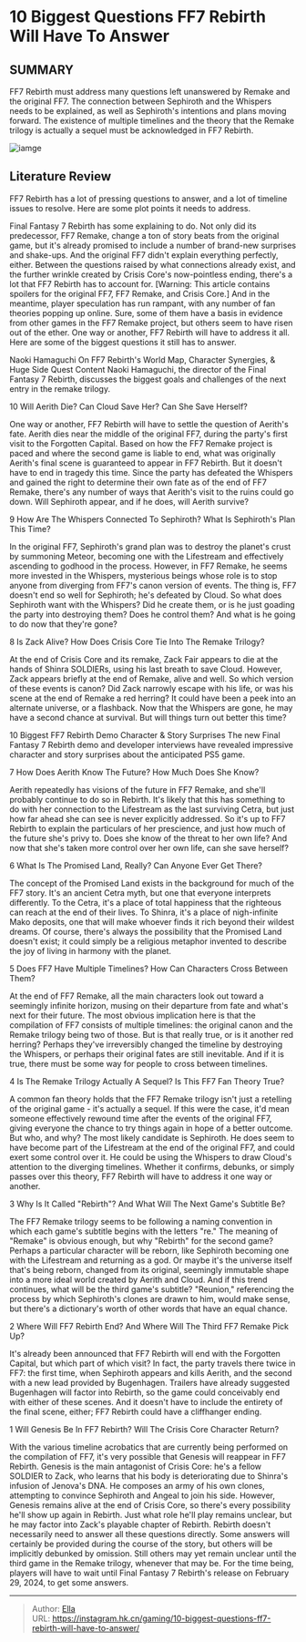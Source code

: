 # 10 Biggest Questions FF7 Rebirth Will Have To Answer


## SUMMARY 


 FF7 Rebirth must address many questions left unanswered by Remake and the original FF7. 
 The connection between Sephiroth and the Whispers needs to be explained, as well as Sephiroth&#39;s intentions and plans moving forward. 
 The existence of multiple timelines and the theory that the Remake trilogy is actually a sequel must be acknowledged in FF7 Rebirth. 

![iamge](https://static1.srcdn.com/wordpress/wp-content/uploads/2023/11/10-biggest-questions-ff7-rebirth-will-have-to-answer.jpg)

## Literature Review

FF7 Rebirth has a lot of pressing questions to answer, and a lot of timeline issues to resolve. Here are some plot points it needs to address.




Final Fantasy 7 Rebirth has some explaining to do. Not only did its predecessor, FF7 Remake, change a ton of story beats from the original game, but it&#39;s already promised to include a number of brand-new surprises and shake-ups. And the original FF7 didn&#39;t explain everything perfectly, either. Between the questions raised by what connections already exist, and the further wrinkle created by Crisis Core&#39;s now-pointless ending, there&#39;s a lot that FF7 Rebirth has to account for.
[Warning: This article contains spoilers for the original FF7, FF7 Remake, and Crisis Core.]
And in the meantime, player speculation has run rampant, with any number of fan theories popping up online. Sure, some of them have a basis in evidence from other games in the FF7 Remake project, but others seem to have risen out of the ether. One way or another, FF7 Rebirth will have to address it all. Here are some of the biggest questions it still has to answer.
            
 
 Naoki Hamaguchi On FF7 Rebirth&#39;s World Map, Character Synergies, &amp; Huge Side Quest Content 
Naoki Hamaguchi, the director of the Final Fantasy 7 Rebirth, discusses the biggest goals and challenges of the next entry in the remake trilogy.












 








 10  Will Aerith Die? 
Can Cloud Save Her? Can She Save Herself?


 







One way or another, FF7 Rebirth will have to settle the question of Aerith&#39;s fate. Aerith dies near the middle of the original FF7, during the party&#39;s first visit to the Forgotten Capital. Based on how the FF7 Remake project is paced and where the second game is liable to end, what was originally Aerith&#39;s final scene is guaranteed to appear in FF7 Rebirth.
But it doesn&#39;t have to end in tragedy this time. Since the party has defeated the Whispers and gained the right to determine their own fate as of the end of FF7 Remake, there&#39;s any number of ways that Aerith&#39;s visit to the ruins could go down. Will Sephiroth appear, and if he does, will Aerith survive?





 9  How Are The Whispers Connected To Sephiroth? 
What Is Sephiroth&#39;s Plan This Time?


 







In the original FF7, Sephiroth&#39;s grand plan was to destroy the planet&#39;s crust by summoning Meteor, becoming one with the Lifestream and effectively ascending to godhood in the process. However, in FF7 Remake, he seems more invested in the Whispers, mysterious beings whose role is to stop anyone from diverging from FF7&#39;s canon version of events. The thing is, FF7 doesn&#39;t end so well for Sephiroth; he&#39;s defeated by Cloud. So what does Sephiroth want with the Whispers? Did he create them, or is he just goading the party into destroying them? Does he control them? And what is he going to do now that they&#39;re gone?





 8  Is Zack Alive? 
How Does Crisis Core Tie Into The Remake Trilogy?


 







At the end of Crisis Core and its remake, Zack Fair appears to die at the hands of Shinra SOLDIERs, using his last breath to save Cloud. However, Zack appears briefly at the end of Remake, alive and well. So which version of these events is canon? Did Zack narrowly escape with his life, or was his scene at the end of Remake a red herring? It could have been a peek into an alternate universe, or a flashback. Now that the Whispers are gone, he may have a second chance at survival. But will things turn out better this time?
            
 
 10 Biggest FF7 Rebirth Demo Character &amp; Story Surprises 
The new Final Fantasy 7 Rebirth demo and developer interviews have revealed impressive character and story surprises about the anticipated PS5 game.








 7  How Does Aerith Know The Future? 
How Much Does She Know?
        

Aerith repeatedly has visions of the future in FF7 Remake, and she&#39;ll probably continue to do so in Rebirth. It&#39;s likely that this has something to do with her connection to the Lifestream as the last surviving Cetra, but just how far ahead she can see is never explicitly addressed. So it&#39;s up to FF7 Rebirth to explain the particulars of her prescience, and just how much of the future she&#39;s privy to. Does she know of the threat to her own life? And now that she&#39;s taken more control over her own life, can she save herself?





 6  What Is The Promised Land, Really? 
Can Anyone Ever Get There?
        

The concept of the Promised Land exists in the background for much of the FF7 story. It&#39;s an ancient Cetra myth, but one that everyone interprets differently. To the Cetra, it&#39;s a place of total happiness that the righteous can reach at the end of their lives. To Shinra, it&#39;s a place of nigh-infinite Mako deposits, one that will make whoever finds it rich beyond their wildest dreams. Of course, there&#39;s always the possibility that the Promised Land doesn&#39;t exist; it could simply be a religious metaphor invented to describe the joy of living in harmony with the planet.





 5  Does FF7 Have Multiple Timelines? 
How Can Characters Cross Between Them?
        

At the end of FF7 Remake, all the main characters look out toward a seemingly infinite horizon, musing on their departure from fate and what&#39;s next for their future. The most obvious implication here is that the compilation of FF7 consists of multiple timelines: the original canon and the Remake trilogy being two of those. But is that really true, or is it another red herring? Perhaps they&#39;ve irreversibly changed the timeline by destroying the Whispers, or perhaps their original fates are still inevitable. And if it is true, there must be some way for people to cross between timelines.





 4  Is The Remake Trilogy Actually A Sequel? 
Is This FF7 Fan Theory True?
        

A common fan theory holds that the FF7 Remake trilogy isn&#39;t just a retelling of the original game - it&#39;s actually a sequel. If this were the case, it&#39;d mean someone effectively rewound time after the events of the original FF7, giving everyone the chance to try things again in hope of a better outcome.
But who, and why? The most likely candidate is Sephiroth. He does seem to have become part of the Lifestream at the end of the original FF7, and could exert some control over it. He could be using the Whispers to draw Cloud&#39;s attention to the diverging timelines. Whether it confirms, debunks, or simply passes over this theory, FF7 Rebirth will have to address it one way or another.





 3  Why Is It Called &#34;Rebirth&#34;? 
And What Will The Next Game&#39;s Subtitle Be?
        

The FF7 Remake trilogy seems to be following a naming convention in which each game&#39;s subtitle begins with the letters &#34;re.&#34; The meaning of &#34;Remake&#34; is obvious enough, but why &#34;Rebirth&#34; for the second game? Perhaps a particular character will be reborn, like Sephiroth becoming one with the Lifestream and returning as a god. Or maybe it&#39;s the universe itself that&#39;s being reborn, changed from its original, seemingly immutable shape into a more ideal world created by Aerith and Cloud.
And if this trend continues, what will be the third game&#39;s subtitle? &#34;Reunion,&#34; referencing the process by which Sephiroth&#39;s clones are drawn to him, would make sense, but there&#39;s a dictionary&#39;s worth of other words that have an equal chance.





 2  Where Will FF7 Rebirth End? 
And Where Will The Third FF7 Remake Pick Up?
        

It&#39;s already been announced that FF7 Rebirth will end with the Forgotten Capital, but which part of which visit? In fact, the party travels there twice in FF7: the first time, when Sephiroth appears and kills Aerith, and the second with a new lead provided by Bugenhagen. Trailers have already suggested Bugenhagen will factor into Rebirth, so the game could conceivably end with either of these scenes. And it doesn&#39;t have to include the entirety of the final scene, either; FF7 Rebirth could have a cliffhanger ending.





 1  Will Genesis Be In FF7 Rebirth? 
Will The Crisis Core Character Return?
        

With the various timeline acrobatics that are currently being performed on the compilation of FF7, it&#39;s very possible that Genesis will reappear in FF7 Rebirth. Genesis is the main antagonist of Crisis Core: he&#39;s a fellow SOLDIER to Zack, who learns that his body is deteriorating due to Shinra&#39;s infusion of Jenova&#39;s DNA. He composes an army of his own clones, attempting to convince Sephiroth and Angeal to join his side. However, Genesis remains alive at the end of Crisis Core, so there&#39;s every possibility he&#39;ll show up again in Rebirth. Just what role he&#39;ll play remains unclear, but he may factor into Zack&#39;s playable chapter of Rebirth.
Rebirth doesn&#39;t necessarily need to answer all these questions directly. Some answers will certainly be provided during the course of the story, but others will be implicitly debunked by omission. Still others may yet remain unclear until the third game in the Remake trilogy, whenever that may be. For the time being, players will have to wait until Final Fantasy 7 Rebirth&#39;s release on February 29, 2024, to get some answers.

---

> Author: [Ella](https://instagram.hk.cn/)  
> URL: https://instagram.hk.cn/gaming/10-biggest-questions-ff7-rebirth-will-have-to-answer/  

